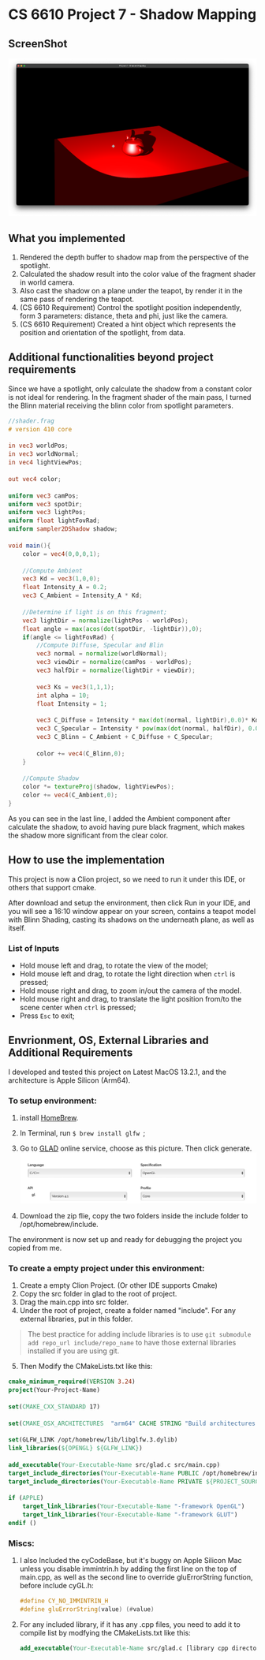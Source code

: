 # CS 6610 Project 7 - Shadow Mapping
## ScreenShot
![Project3](assets/Project7.png)
## What you implemented
1. Rendered the depth buffer to shadow map from the perspective of the spotlight.
2. Calculated the shadow result into the color value of the fragment shader in world camera.
3. Also cast the shadow on a plane under the teapot, by render it in the same pass of rendering the teapot.
4. (CS 6610 Requirement) Control the spotlight position independently, form 3 parameters: distance, theta and phi, just like the camera.
5. (CS 6610 Requirement) Created a hint object which represents the position and orientation of the spotlight, from data.

## Additional functionalities beyond project requirements

Since we have a spotlight, only calculate the shadow from a constant color is not ideal for rendering. In the fragment shader of the main pass, I turned the Blinn material receiving the blinn color from spotlight parameters.

```glsl
//shader.frag
# version 410 core

in vec3 worldPos;
in vec3 worldNormal;
in vec4 lightViewPos;

out vec4 color;

uniform vec3 camPos;
uniform vec3 spotDir;
uniform vec3 lightPos;
uniform float lightFovRad;
uniform sampler2DShadow shadow;

void main(){
    color = vec4(0,0,0,1);

    //Compute Ambient
    vec3 Kd = vec3(1,0,0);
    float Intensity_A = 0.2;
    vec3 C_Ambient = Intensity_A * Kd;

    //Determine if light is on this fragment;
    vec3 lightDir = normalize(lightPos - worldPos);
    float angle = max(acos(dot(spotDir, -lightDir)),0);
    if(angle <= lightFovRad) {
        //Compute Diffuse, Specular and Blin
        vec3 normal = normalize(worldNormal);
        vec3 viewDir = normalize(camPos - worldPos);
        vec3 halfDir = normalize(lightDir + viewDir);

        vec3 Ks = vec3(1,1,1);
        int alpha = 10;
        float Intensity = 1;

        vec3 C_Diffuse = Intensity * max(dot(normal, lightDir),0.0)* Kd;
        vec3 C_Specular = Intensity * pow(max(dot(normal, halfDir), 0.0), alpha) * Ks;
        vec3 C_Blinn = C_Ambient + C_Diffuse + C_Specular;

        color += vec4(C_Blinn,0);
    }

    //Compute Shadow
    color *= textureProj(shadow, lightViewPos);
    color += vec4(C_Ambient,0);
}
```

As you can see in the last line, I added the Ambient component after calculate the shadow, to avoid having pure black fragment, which makes the shadow more significant from the clear color.

## How to use the implementation

This project is now a Clion project, so we need to run it under this IDE, or others that support cmake.

After download and setup the environment, then click Run in your IDE, and you will see a 16:10 window appear on your screen, contains a teapot model with Blinn Shading, casting its shadows on the underneath plane, as well as itself. 

### List of Inputs

* Hold mouse left and drag, to rotate the view of the model;
* Hold mouse left and drag, to rotate the light direction when ```ctrl``` is pressed; 
* Hold mouse right and drag, to zoom in/out the camera of the model.
* Hold mouse right and drag, to translate the light position from/to the scene center when ```ctrl``` is pressed; 
* Press ```Esc``` to exit; 

## Envrionment, OS, External Libraries and Additional Requirements
I developed and tested this project on Latest MacOS 13.2.1, and the architecture is Apple Silicon (Arm64). 

### To setup environment:

1. install [HomeBrew](https://brew.sh).
2. In Terminal, run ```$ brew install glfw ```;
3. Go to [GLAD](https://glad.dav1d.de) online service, choose as this picture. Then click generate. ![](assets/GLAD.jpg)


4. Download the zip flie, copy the two folders inside the include folder to /opt/homebrew/include. 

The environment is now set up and ready for debugging the project you copied from me.
### To create a empty project under this environment:

1. Create a empty Clion Project. (Or other IDE supports Cmake)
2. Copy the src folder in glad to the root of project. 
3. Drag the main.cpp into src folder.
4. Under the root of project, create a folder named "include". For any external libraries, put in this folder. 
> The best practice for adding include libraries is to use ```git submodule add repo_url include/repo_name``` to have those external libraries installed if you are using git.
5. Then Modify the CMakeLists.txt like this:
```cmake
cmake_minimum_required(VERSION 3.24)
project(Your-Project-Name)

set(CMAKE_CXX_STANDARD 17)

set(CMAKE_OSX_ARCHITECTURES  "arm64" CACHE STRING "Build architectures for Mac OS X" FORCE)

set(GLFW_LINK /opt/homebrew/lib/libglfw.3.dylib)
link_libraries(${OPENGL} ${GLFW_LINK})

add_executable(Your-Executable-Name src/glad.c src/main.cpp)
target_include_directories(Your-Executable-Name PUBLIC /opt/homebrew/include)
target_include_directories(Your-Executable-Name PRIVATE ${PROJECT_SOURCE_DIR}/include)

if (APPLE)
    target_link_libraries(Your-Executable-Name "-framework OpenGL")
    target_link_libraries(Your-Executable-Name "-framework GLUT")
endif ()
```

### Miscs:

1. I also Included the cyCodeBase, but it's buggy on Apple Silicon Mac unless you disable immintrin.h by adding the first line on the top of main.cpp, as well as the second line to override gluErrorString function, before include cyGL.h:
    ```cpp
    #define CY_NO_IMMINTRIN_H
    #define gluErrorString(value) (#value)
    ```
2. For any included library, if it has any .cpp files, you need to add it to compile list by modfying the CMakeLists.txt like this:
    ```cmake
    add_executable(Your-Executable-Name src/glad.c [library cpp directories] src/main.cpp)
    ```